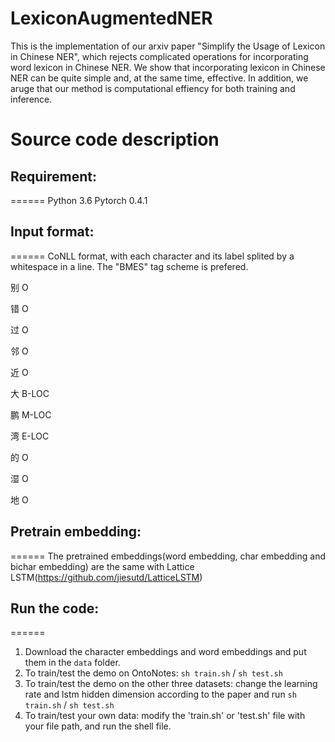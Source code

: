 # LexiconAugmentedNER
This is the implementation of our arxiv paper "Simplify the Usage of Lexicon in Chinese NER", which rejects complicated operations for incorporating word lexicon in Chinese NER. We show that incorporating lexicon in Chinese NER can be quite simple and, at the same time, effective. In addition, we aruge that our method is computational effiency for both training and inference.

# Source code description
## Requirement:
======
Python 3.6
Pytorch 0.4.1

## Input format:
======
CoNLL format, with each character and its label splited by a whitespace in a line. The "BMES" tag scheme is prefered.

别 O 

错 O

过 O

邻 O

近 O

大 B-LOC

鹏 M-LOC

湾 E-LOC

的 O

湿 O

地 O

## Pretrain embedding:
======
The pretrained embeddings(word embedding, char embedding and bichar embedding) are the same with Lattice LSTM(https://github.com/jiesutd/LatticeLSTM)

## Run the code:
======
1. Download the character embeddings and word embeddings and put them in the `data` folder.
2. To train/test the demo on OntoNotes: `sh train.sh` / `sh test.sh`
3. To train/test the demo on the other three datasets: change the learning rate and lstm hidden dimension according to the paper and run `sh train.sh` / `sh test.sh`
3. To train/test your own data: modify the 'train.sh' or 'test.sh' file with your file path, and run the shell file.
